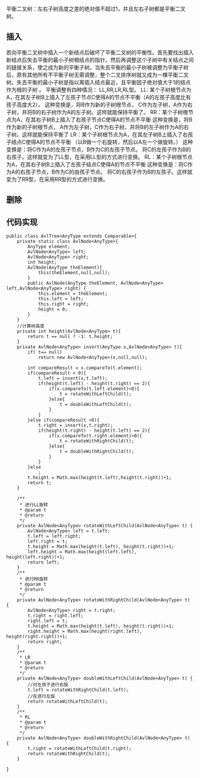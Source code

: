 
平衡二叉树：左右子树高度之差的绝对值不超过1，并且左右子树都是平衡二叉树。
## 插入
若向平衡二叉树中插入一个新结点后破坏了平衡二叉树的平衡性。首先要找出插入新结点后失去平衡的最小子树根结点的指针。然后再调整这个子树中有关结点之间的链接关系，使之成为新的平衡子树。当失去平衡的最小子树被调整为平衡子树后，原有其他所有不平衡子树无需调整，整个二叉排序树就又成为一棵平衡二叉树。失去平衡的最小子树是指以离插入结点最近，且平衡因子绝对值大于1的结点作为根的子树 。
	平衡调整有四种情况： LL,RR,LR,RL型。
	LL: 某个子树根节点为A，在其左子树B上插入了左孩子节点C使得A的节点不平衡（A的左孩子高度比有孩子高度大2）。 
	这种变换是，将B作为新的子树根节点， C作为左子树，A作为右子树，并将B的右子树作为A的左子树。这样就能保持平衡了。
	RR：某个子树根节点为A，在其右子树B上插入了右孩子节点C使得A的节点不平衡
	这种变换是，将B作为新的子树根节点， A作为左子树，C作为右子树，并将B的左子树作为A的右子树。这样就能保持平衡了
	LR：某个子树根节点为A，在其左子树B上插入了右孩子结点C使得A的节点不平衡
	（以B做一个右旋转，然后以A左一个做旋转。）
这种变换是：将C作为A的左孩子节点，B作为C的左孩子节点。 将C的左孩子作为B的右孩子。这样就变为了LL型，在采用LL型的方式进行变换。
	RL：某个子树根节点为A，在其右子树B上插入了左孩子结点C使得A的节点不平衡
	这种变换是：将C作为A的右孩子节点，B作为C的由孩子节点。 将C的右孩子作为B的左孩子。这样就变为了RR型，在采用RR型的方式进行变换。


## 删除



## 代码实现

    public class AvlTree<AnyType extends Comparable>{
    	private static class AvlNode<AnyType>{
    		AnyType element;
    		AvlNode<AnyType> left;
    		AvlNode<AnyType> right;
    		int height;
    		AvlNode(AnyType theElement){
    			this(theElement,null,null);
    		}
    		public AvlNode(AnyType theElement, AvlNode<AnyType> left,AvlNode<AnyType> right) {
    			this.element = theElement;
    			this.left = left;
    			this.right = right;
    			height = 0;
    		}
    	}
    	//计算树高度
    	private int height(AvlNode<AnyType> t){
    		return t == null ? -1: t.height;
    	}
    	private AvlNode<AnyType> insert(AnyType x,AvlNode<AnyType> t){
    		if( t== null)
    			return new AvlNode<AnyType>(x,null,null);
    		
    		int compareResult = x.compareTo(t.element);
    		if(compareResult < 0){
    			t.left = insert(x,t.left);
    			if(height(t.left) - height(t.right) == 2){
    				if(x.compareTo(t.left.element)<0){
    					t = rotateWithLeftChild(t);
    				}else{
    					t = doubleWithLeftChild(t);
    				}
    			}
    		}else if(compareResult >0){
    			t.right = insert(x,t.right);
    			if(height(t.right) - height(t.left) == 2){
    				if(x.compareTo(t.right.element)>0){
    					t = rotateWithRightChild(t);
    				}else{
    					t = doubleWithRightChild(t);
    				}
    			}
    		}else
    			;
    		t.height = Math.max(height(t.left),height(t.right))+1;
    		return t;
    	}
    	
    	/**
    	 * 进行LL旋转
    	 * @param t
    	 * @return
    	 */
    	private AvlNode<AnyType> rotateWithLeftChild(AvlNode<AnyType> t) {
    		AvlNode<AnyType> left = t.left;
    		t.left = left.right;
    		left.right = t;
    		t.height = Math.max(height(t.left), height(t.right))+1;
    		left.height = Math.max(height(left.left), height(left.right))+1;		
    		return left;
    	}
    	/**
    	 * 进行RR旋转
    	 * @param t
    	 * @return
    	 */
    	private AvlNode<AnyType> rotateWithRightChild(AvlNode<AnyType> t) {
    		AvlNode<AnyType> right = t.right;
    		t.right = right.left;
    		right.left = t;
    		t.height = Math.max(height(t.left), height(t.right))+1;
    		right.height = Math.max(height(right.left), height(right.right))+1;		
    		return right;
    	}
    	/**
    	 * LR
    	 * @param t
    	 * @return
    	 */
    	private AvlNode<AnyType> doubleWithLeftChild(AvlNode<AnyType> t) {
    		//对左孩子进行右旋
    		t.left = rotateWithRightChild(t.left);		
    		//在进行左旋
    		return rotateWithLeftChild(t);
    	}
    	/**
    	 * RL
    	 * @param t
    	 * @return
    	 */
    	private AvlNode<AnyType> doubleWithRightChild(AvlNode<AnyType> t) {
    		t.right = rotateWithLeftChild(t.right);
    		return rotateWithRightChild(t);
    	}
    	
    }
